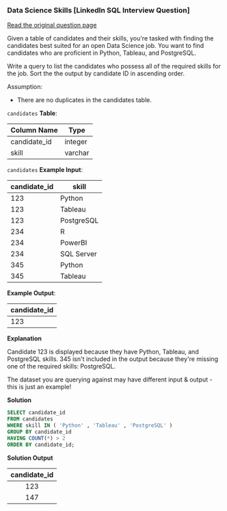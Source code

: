 ### Data Science Skills [LinkedIn SQL Interview Question]


<a href="https://datalemur.com/questions/matching-skills">Read the original question page</a>

Given a table of candidates and their skills, you're tasked with finding the candidates best suited for an open Data Science job. You want to find candidates who are proficient in Python, Tableau, and PostgreSQL.

Write a query to list the candidates who possess all of the required skills for the job. Sort the the output by candidate ID in ascending order.

Assumption:

- There are no duplicates in the candidates table.

`candidates` **Table**:

| **Column Name** | **Type** |
|-----------------|----------|
| candidate_id    | integer  |
| skill           | varchar  |

`candidates` **Example Input**:

| **candidate_id** | **skill**  |
|------------------|------------|
| 123              | Python     |
| 123              | Tableau    |
| 123              | PostgreSQL |
| 234              | R          |
| 234              | PowerBI    |
| 234              | SQL Server |
| 345              | Python     |
| 345              | Tableau    |

**Example Output**:

| **candidate_id** |
|------------------|
| 123              |

**Explanation**

Candidate 123 is displayed because they have Python, Tableau, and PostgreSQL skills. 345 isn't included in the output because they're missing one of the required skills: PostgreSQL.

The dataset you are querying against may have different input & output - this is just an example!

**Solution**

```sql
SELECT candidate_id
FROM candidates
WHERE skill IN ( 'Python' , 'Tableau' , 'PostgreSQL' )
GROUP BY candidate_id
HAVING COUNT(*) > 2
ORDER BY candidate_id;
```


**Solution Output**


| **candidate_id** |
|:----------------:|
| 123              |
| 147              |